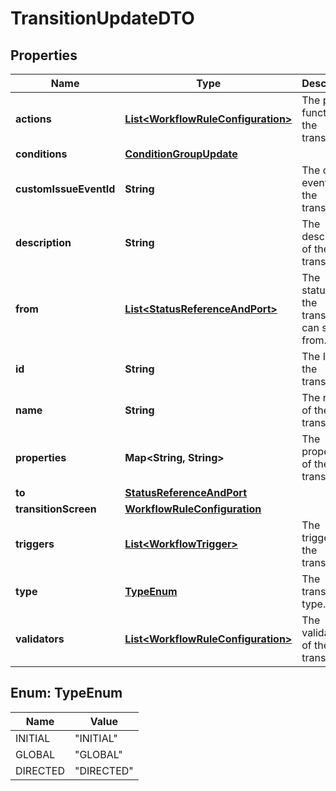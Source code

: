 # TransitionUpdateDTO

## Properties
Name | Type | Description | Notes
------------ | ------------- | ------------- | -------------
**actions** | [**List&lt;WorkflowRuleConfiguration&gt;**](WorkflowRuleConfiguration.md) | The post-functions of the transition. |  [optional]
**conditions** | [**ConditionGroupUpdate**](ConditionGroupUpdate.md) |  |  [optional]
**customIssueEventId** | **String** | The custom event ID of the transition. |  [optional]
**description** | **String** | The description of the transition. |  [optional]
**from** | [**List&lt;StatusReferenceAndPort&gt;**](StatusReferenceAndPort.md) | The statuses the transition can start from. |  [optional]
**id** | **String** | The ID of the transition. | 
**name** | **String** | The name of the transition. | 
**properties** | **Map&lt;String, String&gt;** | The properties of the transition. |  [optional]
**to** | [**StatusReferenceAndPort**](StatusReferenceAndPort.md) |  |  [optional]
**transitionScreen** | [**WorkflowRuleConfiguration**](WorkflowRuleConfiguration.md) |  |  [optional]
**triggers** | [**List&lt;WorkflowTrigger&gt;**](WorkflowTrigger.md) | The triggers of the transition. |  [optional]
**type** | [**TypeEnum**](#TypeEnum) | The transition type. | 
**validators** | [**List&lt;WorkflowRuleConfiguration&gt;**](WorkflowRuleConfiguration.md) | The validators of the transition. |  [optional]

<a name="TypeEnum"></a>
## Enum: TypeEnum
Name | Value
---- | -----
INITIAL | &quot;INITIAL&quot;
GLOBAL | &quot;GLOBAL&quot;
DIRECTED | &quot;DIRECTED&quot;
